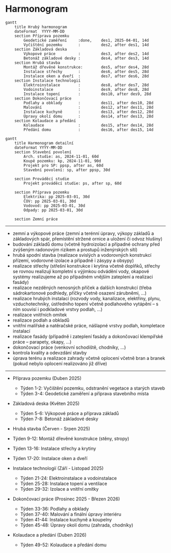 # Harmonogram

```mermaid
gantt
    title Hrubý harmonogram
    dateFormat  YYYY-MM-DD
    section Příprava pozemku
        Geodetické zaměření     :done,    des1, 2025-04-01, 14d
        Vyčištění pozemku       :         des2, after des1, 14d
    section Základová deska
        Výkopové práce          :         des3, after des2, 14d
        Betonáž základové desky :         des4, after des3, 14d
    section Hrubá stavba
        Montáž dřevěné konstrukce:        des5, after des4, 28d
        Instalace střechy       :         des6, after des5, 28d
        Instalace oken a dveří  :         des7, after des6, 28d
    section Instalace technologií
        Elektroinstalace        :         des8, after des7, 28d
        Vodoinstalace           :         des9, after des8, 28d
        Instalace topení        :         des10, after des9, 28d
    section Dokončovací práce
        Podlahy a obklady       :         des11, after des10, 28d
        Malování                :         des12, after des11, 28d
        Instalace kuchyně       :         des13, after des12, 28d
        Úpravy okolí domu       :         des14, after des13, 28d
    section Kolaudace a předání
        Kolaudace               :         des15, after des14, 28d
        Předání domu            :         des16, after des15, 14d

```

```mermaid
gantt
    title Harmonogram detailní
    dateFormat YYYY-MM-DD
    section Stavební povolení
        Arch. studie: as, 2024-11-01, 60d
        Koupě pozemku: kp, 2024-11-01, 90d
        Projekt pro SP: ppsp, after as, 60d
        Stavební povolení: sp, after ppsp, 30d

    section Prováděcí studie
        Projekt prováděcí studie: ps, after sp, 60d

    section Příprava pozemku
        Elektrika: pp 2025-03-01, 30d
        ČOV: pp 2025-03-01, 30d
        Vodovod: pp 2025-03-01, 30d
        Odpady: pp 2025-03-01, 30d

    section Zemní práce

```

---
- zemní a výkopové práce (zemní a terénní úpravy, výkopy základů a základových spár, přemístění stržené ornice a uložení či odvoz hlušiny)
- budování základů domu (včetně hydroizolací a případné ochrany před zvýšeným radonovým rizikem a prostupů inženýrských sítí)
- hrubá spodní stavba (realizace svislých a vodorovných konstrukcí přízemí, vodorovné izolace a případně i zásypy a obsypy)
- realizace střechy (střešní konstrukce i krytina včetně doplňků, střechy se rovnou realizují kompletní s výjimkou odvádění vody, okapové systémy realizujeme až po případném vnějším zateplení a realizaci fasády)
- realizace nezděných nenosných příček a dalších konstrukcí (třeba sádrokartonové podhledy, příčky včetně osazení zárubněmi, …)
- realizace hrubých instalací (rozvody vody, kanalizace, elektřiny, plynu, vzduchotechniky, ústředního topení včetně podlahového vytápění – s ním souvisí i podkladové vrstvy podlah, …)
- realizace vnitřních omítek
- realizace podlah a obkladů
- vnitřní malířské a natěračské práce, nášlapné vrstvy podlah, kompletace instalací
- realizace fasády (případně i zateplení fasády a dokončovací klempířské práce – parapety, okapy, …)
- dokončovací práce (venkovní schodiště, chodníky, …)
- kontrola kvality a odevzdání stavby
- úprava terénu a realizace zahrady včetně oplocení včetně bran a branek (pokud nebylo oplocení realizováno již dříve)

---
- Příprava pozemku (Duben 2025)
  - Týden 1-2: Vyčištění pozemku, odstranění vegetace a starých staveb
  - Týden 3-4: Geodetické zaměření a příprava stavebního místa

- Základová deska (Květen 2025)
  - Týden 5-6: Výkopové práce a příprava základů
  - Týden 7-8: Betonáž základové desky

- Hrubá stavba (Červen - Srpen 2025)
- Týden 9-12: Montáž dřevěné konstrukce (stěny, stropy)
- Týden 13-16: Instalace střechy a krytiny
- Týden 17-20: Instalace oken a dveří

- Instalace technologií (Září - Listopad 2025)
  - Týden 21-24: Elektroinstalace a vodoinstalace 
  - Týden 25-28: Instalace topení a ventilace
  - Týden 29-32: Izolace a vnitřní omítky

- Dokončovací práce (Prosinec 2025 - Březen 2026)
  - Týden 33-36: Podlahy a obklady
  - Týden 37-40: Malování a finální úpravy interiéru
  - Týden 41-44: Instalace kuchyně a koupelny
  - Týden 45-48: Úpravy okolí domu (zahrada, chodníky)

- Kolaudace a předání (Duben 2026)
  - Týden 49-52: Kolaudace a předání domu